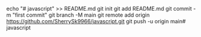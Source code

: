 echo "# javascript" >> README.md
git init
git add README.md
git commit -m "first commit"
git branch -M main
git remote add origin https://github.com/SherrySk9966/javascript.git
git push -u origin main# javascript
